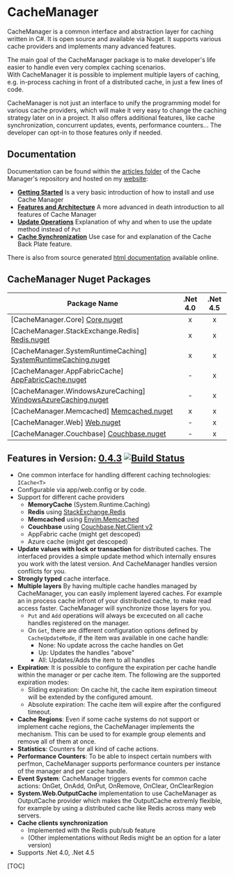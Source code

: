 # CacheManager
CacheManager is a common interface and abstraction layer for caching written in C#. It is open source and available via Nuget. It supports various cache providers and implements many advanced features.

The main goal of the CacheManager package is to make developer's life easier to handle even very complex caching scenarios.  
With CacheManager it is possible to implement multiple layers of caching, e.g. in-process caching in front of a distributed cache, in just a few lines of code.

CacheManager is not just an interface to unify the programming model for various cache providers, which will 
make it very easy to change the caching strategy later on in a project. It also offers additional features, like cache synchronization, concurrent updates, events, performance counters... 
The developer can opt-in to those features only if needed.

## Documentation
 
Documentation can be found within the [articles folder][articles] of the Cache Manager's repository and  hosted on my [website][mcweb]:

* [**Getting Started**][gettingstarted]
Is a very basic introduction of how to install and use Cache Manager
* [**Features and Architecture**][featuresarticle]
A more advanced in death introduction to all features of Cache Manager
* [**Update Operations**][updatearticle]
Explanation of why and when to use the update method instead of `Put` 
* [**Cache Synchronization**][cachesyncarticle]
Use case for and explanation of the Cache Back Plate feature.

There is also from source generated [html documentation][help] available online.

## CacheManager Nuget Packages

| Package Name         | .Net 4.0         | .Net 4.5
|----------------------| :--------------: | :----------------:
| [CacheManager.Core] [Core.nuget] | x | x
| [CacheManager.StackExchange.Redis] [Redis.nuget] | x | x 
| [CacheManager.SystemRuntimeCaching] [SystemRuntimeCaching.nuget]  | x | x 
| [CacheManager.AppFabricCache] [AppFabricCache.nuget]  | - | x 
| [CacheManager.WindowsAzureCaching] [WindowsAzureCaching.nuget]  | - | x 
| [CacheManager.Memcached] [Memcached.nuget]  | x | x
| [CacheManager.Web] [Web.nuget]  | - | x
| [CacheManager.Couchbase] [Couchbase.nuget]  | - | x

## Features in Version: [0.4.3][releases] [![Build Status](https://travis-ci.org/MichaCo/CacheManager.svg?branch=master)](https://travis-ci.org/MichaCo/CacheManager) 

* One common interface for handling different caching technologies: `ICache<T>`
* Configurable via app/web.config or by code.
* Support for different cache providers
    * **MemoryCache** (System.Runtime.Caching)
    * **Redis** using [StackExchange.Redis](https://github.com/StackExchange/StackExchange.Redis)
    * **Memcached** using [Enyim.Memcached](https://github.com/enyim/EnyimMemcached)
    * **Couchbase** using [Couchbase.Net.Client v2](https://github.com/couchbase/couchbase-net-client)
    * AppFabric cache (might get descoped)
    * Azure cache (might get descoped)
* **Update values with lock or transaction** for distributed caches. 
The interfaced provides a simple update method which internally ensures you work with the latest version.
And CacheManager handles version conflicts for you.
* **Strongly typed** cache interface.
* **Multiple layers**
By having multiple cache handles managed by CacheManager, you can easily implement layered caches. For example an in process cache infront of your distributed cache, to make read access faster.
CacheManager will synchronize those layers for you. 
    * `Put` and `Add` operations will always be excecuted on all cache handles registered on the manager.
    * On `Get`, there are different configuration options defined by `CacheUpdateMode`, if the item was available in one cache handle:
        * None: No update across the cache handles on Get
        * Up: Updates the handles "above"
        * All: Updates/Adds the item to all handles
* **Expiration**: It is possible to configure the expiration per cache handle within the manager or per cache item.
The following are the supported expiration modes:
    * Sliding expiration: On cache hit, the cache item expiration timeout will be extended by the configured amount.
    * Absolute expiration: The cache item will expire after the configured timeout.
* **Cache Regions**: Even if some cache systems do not support or implement cache regions, the CacheManager implements the mechanism.
This can be used to for example group elements and remove all of them at once.
* **Statistics**: Counters for all kind of cache actions.
* **Performance Counters**: To be able to inspect certain numbers with perfmon, CacheManager supports performance counters per instance of the manager and per cache handle.
* **Event System**: CacheManager triggers events for common cache actions:
OnGet, OnAdd, OnPut, OnRemove, OnClear, OnClearRegion
* **System.Web.OutputCache** implementation to use CacheManager as OutputCache provider which makes the OutputCache extremly flexible, for example by using a distributed cache like Redis across many web servers.
* **Cache clients synchronization** 
    * Implemented with the Redis pub/sub feature
    * (Other implementations without Redis might be an option for a later version)
* Supports .Net 4.0, .Net 4.5

[releases]: https://github.com/MichaCo/CacheManager/releases
[Core.nuget]: https://www.nuget.org/packages/CacheManager.Core
[Redis.nuget]: https://www.nuget.org/packages/CacheManager.StackExchange.Redis 
[SystemRuntimeCaching.nuget]: https://www.nuget.org/packages/CacheManager.SystemRuntimeCaching
[AppFabricCache.nuget]: https://www.nuget.org/packages/CacheManager.AppFabricCache
[WindowsAzureCaching.nuget]: https://www.nuget.org/packages/CacheManager.WindowsAzureCaching
[Memcached.nuget]: https://www.nuget.org/packages/CacheManager.Memcached
[Web.nuget]: https://www.nuget.org/packages/CacheManager.Web
[Couchbase.nuget]: https://www.nuget.org/packages/CacheManager.Couchbase
[mcweb]: http://mconrad.azurewebsites.net
[articles]: https://github.com/MichaCo/CacheManager/tree/master/Articles
[help]: http://michaco.github.io/Documentation/CacheManager/Help
[gettingstarted]: http://mconrad.azurewebsites.net/Documentation/Index/cachemanager_getting_started
[featuresarticle]: http://mconrad.azurewebsites.net/Documentation/Index/cachemanager_architecture
[updatearticle]: http://mconrad.azurewebsites.net/Documentation/Index/cachemanager_update
[cachesyncarticle]: http://mconrad.azurewebsites.net/Documentation/Index/cachemanager_synchronization

[TOC]